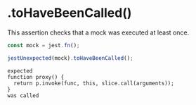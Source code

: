 # .toHaveBeenCalled()

This assertion checks that a mock was executed at least once.

```js
const mock = jest.fn();

jestUnexpected(mock).toHaveBeenCalled();
```

```output
expected
function proxy() {
  return p.invoke(func, this, slice.call(arguments));
}
was called
```
